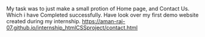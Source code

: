 My task was to just make a small protion of Home page, and Contact Us. Which i have Completed successfully. Have look over my first demo website created during my internship. 
              https://aman-raj-07.github.io/internship_htmlCSSproject/contact.html
